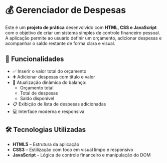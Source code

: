 # 💰 Gerenciador de Despesas

Este é um **projeto de prática** desenvolvido com **HTML, CSS e JavaScript** com o objetivo de criar um sistema simples de controle financeiro pessoal. A aplicação permite ao usuário definir um orçamento, adicionar despesas e acompanhar o saldo restante de forma clara e visual.

## 🚀 Funcionalidades

- ✅ Inserir o valor total do orçamento
- ➕ Adicionar despesas com título e valor
- 🔄 Atualização dinâmica do balanço:
  - Orçamento total
  - Total de despesas
  - Saldo disponível
- 📋 Exibição de lista de despesas adicionadas
- 💻 Interface moderna e responsiva

## 🛠️ Tecnologias Utilizadas

- **HTML5** – Estrutura da aplicação
- **CSS3** – Estilização com foco em visual limpo e responsivo
- **JavaScript** – Lógica de controle financeiro e manipulação do DOM
